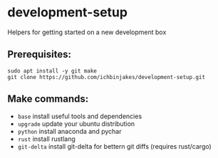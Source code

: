 # development-setup
Helpers for getting started on a new development box

## Prerequisites:

```
sudo apt install -y git make
git clone https://github.com/ichbinjakes/development-setup.git
```

## Make commands:

- `base` install useful tools and dependencies
- `upgrade` update your ubuntu distribution
- `python` install anaconda and pychar
- `rust` install rustlang
- `git-delta` install git-delta for bettern git diffs (requires rust/cargo)

